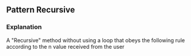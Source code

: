 ## Pattern Recursive  
### Explanation
A "Recursive" method without using a loop that obeys the following rule according to the n value received from the user
